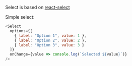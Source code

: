 Select is based on [react-select](https://react-select.com)

Simple select:

```js
<Select
  options={[
    { label: "Option 1", value: 1 },
    { label: "Option 2", value: 2 },
    { label: "Option 3", value: 3 }
  ]}
  onChange={value => console.log(`Selected ${value}`)}
/>
```
